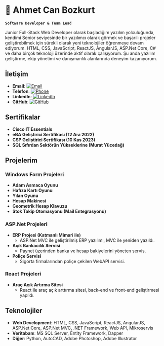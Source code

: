# 🫡 Ahmet Can Bozkurt 
 **`Software Developer & Team Lead`**

Junior Full-Stack Web Developer olarak başladığım yazılım yolculuğunda, kendimi Senior seviyesinde bir yazılımcı olarak görmek ve başarılı projeler geliştirebilmek için sürekli olarak yeni teknolojiler öğrenmeye devam ediyorum. HTML, CSS, JavaScript, ReactJS, AngularJS, ASP.Net Core, C# ve daha birçok teknoloji üzerinde aktif olarak çalışıyorum. Şu anda yazılım geliştirme, ekip yönetimi ve danışmanlık alanlarında deneyim kazanıyorum.

## İletişim
- **Email**: [![Email](https://img.shields.io/badge/Email-%23D14836?style=flat&logo=gmail&logoColor=white)](mailto:ahmetcanb785@gmail.com)
- **Telefon**: [![Phone](https://img.shields.io/badge/Phone-%23FFB900?style=flat&logo=phone&logoColor=white)](tel:+90-507-353-6367)
- **LinkedIn**: [![LinkedIn](https://img.shields.io/badge/LinkedIn-%230A66C2?style=flat&logo=linkedin&logoColor=white)](https://www.linkedin.com/in/ahmet-canbozkurt-931206213)
- **GitHub**: [![GitHub](https://img.shields.io/badge/GitHub-%23121011?style=flat&logo=github&logoColor=white)](https://github.com/cvnbv)


## Sertifikalar
- **Cisco IT Essentials**
- **eBA Geliştirici Sertifikası (12 Ara 2022)**
- **CSP Geliştirici Sertifikası (10 Kas 2023)**
- **SQL Sıfırdan Sektörün Yükseklerine (Murat Yücedağ)**

## Projelerim
### Windows Form Projeleri
- **Adam Asmaca Oyunu**
- **Hafıza Kartı Oyunu**
- **Yılan Oyunu**
- **Hesap Makinesi**
- **Geometrik Hesap Klavuzu**
- **Stok Takip Otomasyonu (Mail Entegrasyonu)**

### ASP.Net Projeleri
- **ERP Projesi (Katmanlı Mimari ile)**  
  - ASP.Net MVC ile geliştirilmiş ERP yazılımı, MVC ile yeniden yazıldı.
- **Açık Bankacılık Servisi**  
  - Paynet üzerinden banka ve hesap bakiyelerini yöneten servis.
- **Poliçe Servisi**  
  - Sigorta firmalarından poliçe çekilen WebAPI servisi.

### React Projeleri
- **Araç Açık Artırma Sitesi**  
  - React ile araç açık arttırma sitesi, back-end ve front-end geliştirmesi yapıldı.

## Teknolojiler
- **Web Development**: HTML, CSS, JavaScript, ReactJS, AngularJS, ASP.Net Core, ASP.Net MVC, .NET Framework, Web API, Mikroservis
- **Veritabanı**: MS SQL Server, Entity Framework, Dapper
- **Diğer**: Python, AutoCAD, Adobe Photoshop, Adobe Illustrator
